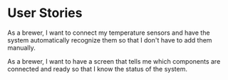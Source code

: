 User Stories
============
As a brewer, I want to connect my temperature sensors and have the system automatically recognize them so that I don't have to add them manually.

As a brewer, I want to have a screen that tells me which components are connected and ready so that I know the status of the system.
